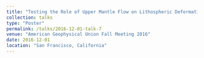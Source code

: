 ```yaml
---
title: "Testing the Role of Upper Mantle Flow on Lithospheric Deformation in Madagascar"
collection: talks
type: "Poster"
permalink: /talks/2016-12-01-talk-7
venue: "American Geophysical Union Fall Meeting 2016"
date: 2016-12-01
location: "San Francisco, California"
---
```

